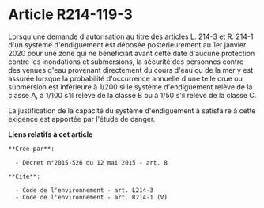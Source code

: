# Article R214-119-3

Lorsqu'une demande d'autorisation au titre des articles L. 214-3 et R. 214-1 d'un système d'endiguement est déposée
postérieurement au 1er janvier 2020 pour une zone qui ne bénéficiait avant cette date d'aucune protection contre les
inondations et submersions, la sécurité des personnes contre des venues d'eau provenant directement du cours d'eau ou de la
mer y est assurée lorsque la probabilité d'occurrence annuelle d'une telle crue ou submersion est inférieure à 1/200 si le
système d'endiguement relève de la classe A, à 1/100 s'il relève de la classe B ou à 1/50 s'il relève de la classe C. 

La justification de la capacité du système d'endiguement à satisfaire à cette exigence est apportée par l'étude de danger.

**Liens relatifs à cet article**

	**Créé par**:

	  - Décret n°2015-526 du 12 mai 2015 - art. 8

	**Cite**:

	  - Code de l'environnement - art. L214-3
	  - Code de l'environnement - art. R214-1 (V)
